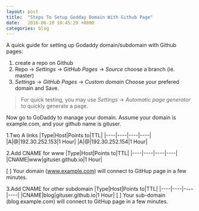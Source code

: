 ```yaml
---
layout: post
title:  "Steps To Setup Godday Domain With Github Page"
date:   2016-06-10 10:45:29 +0800
categories: blog
---
```


A quick guide for setting up Godaddy domain/subdomain with Github pages:

1. create a repo on Github
2. Repo -> *Settings* -> *GitHub Pages* -> *Source*  choose a branch (ie. master)
3. *Settings* -> *GitHub Pages* -> *Custom domain* Choose your prefered domain and Save.

> For quick testing, you may use *Settings* -> *Automatic page generator* to quickly generate a page.

Now go to GoDaddy to manage your domain. Assume your domain is example.com, and your github name is gituser.

1.Two A links
|Type|Host|Points to|TTL|
|----|----|----|----|
|A|@|192.30.252.153|1 Hour|
|A|@|192.30.252.154|1 Hour|

2.Add CNAME for www
|Type|Host|Points to|TTL|
|----|----|----|----|
|CNAME|www|gituser.github.io|1 Hour|

[ ] Your domain (www.example.com) will connect to GitHup page in a few minutes.

3.Add CNAME for other subdomain
|Type|Host|Points to|TTL|
|----|----|----|----|
|CNAME|blog|gituser.github.io|1 Hour|
[ ] Your sub-domain (blog.example.com) will connect to GitHup page in a few minutes.